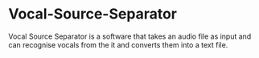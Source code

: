 # Vocal-Source-Separator
Vocal Source Separator is a software that takes an audio file as input and can recognise vocals from the it and converts them into a text file.
